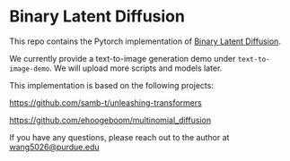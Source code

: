 # Binary Latent Diffusion

This repo contains the Pytorch implementation of [Binary Latent Diffusion](https://arxiv.org/abs/2304.04820). 

We currently provide a text-to-image generation demo under `text-to-image-demo`. We will upload more scripts and models later. 

This implementation is based on the following projects:

https://github.com/samb-t/unleashing-transformers

https://github.com/ehoogeboom/multinomial_diffusion

If you have any questions, please reach out to the author at wang5026@purdue.edu